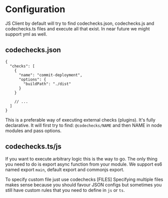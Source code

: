 # Configuration

JS Client by default will try to find codechecks.json, codechecks.js and codechecks.ts files and
execute all that exist. In near future we might support yml as well.

## codechecks.json

<!-- prettier-ignore -->
```json5
{
  "checks": [
    {
      "name": "commit-deployment",
      "options": {
        "buildPath": "./dist"
      }
    }

    // ...
  ]
}
```

This is a preferable way of executing external checks (plugins). It's fully declarative. It will
first try to find: `@codechecks/NAME` and then NAME in node modules and pass options.

## codechecks.ts/js

If you want to execute arbitrary logic this is the way to go. The only thing you need to do is
export async function from your module. We support es6 named export `main`, default export and
commonjs export.

To specify custom file just use codechecks [FILES] Specifying multiple files makes sense because you
should favour JSON configs but sometimes you still have custom rules that you need to define in `js`
or `ts`.
